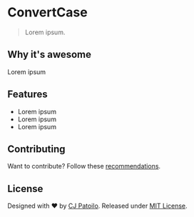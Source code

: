 # ConvertCase

> Lorem ipsum.

## Why it's awesome

Lorem ipsum

## Features

- Lorem ipsum
- Lorem ipsum
- Lorem ipsum

## Contributing

Want to contribute? Follow these [recommendations](https://github.com/cjpatoilo/convertcase.net/contribute).

## License

Designed with ♥ by [CJ Patoilo](https://twitter.com/cjpatoilo). Released under [MIT License](https://cjpatoilo.com/license).

